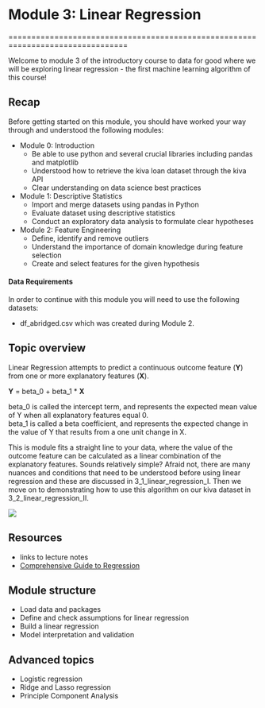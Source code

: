 # Module 3: Linear Regression
================================================================================

Welcome to module 3 of the introductory course to data for good where we will be exploring linear regression - the first machine learning algorithm of this course!
## Recap
Before getting started on this module, you should have worked your way through and understood the following modules:
- Module 0: Introduction
  - Be able to use python and several crucial libraries including pandas and matplotlib
  - Understood how to retrieve the kiva loan dataset through the kiva API
  - Clear understanding on data science best practices
- Module 1: Descriptive Statistics
  - Import and merge datasets using pandas in Python
  - Evaluate dataset using descriptive statistics
  - Conduct an exploratory data analysis to formulate clear hypotheses
- Module 2: Feature Engineering
  - Define, identify and remove outliers
  - Understand the importance of domain knowledge during feature selection
  - Create and select features for the given hypothesis

#### Data Requirements
In order to continue with this module you will need to use the following datasets:
- df_abridged.csv which was created during Module 2.

## Topic overview
Linear Regression attempts to predict a continuous outcome feature (**Y**) from one or more explanatory features (**X**).  


**Y** = beta_0 + beta_1 * **X**

beta_0 is called the intercept term, and represents the expected mean value of Y when all explanatory features equal 0.  
beta_1 is called a beta coefficient, and represents the expected change in the value of Y that results from a one unit change in X.

This is module fits a straight line to your data, where the value of the outcome feature can be calculated as a linear combination of the explanatory features. Sounds relatively simple? Afraid not, there are many nuances and conditions that need to be understood before using linear regression and these are discussed in 3_1_linear_regression_I. Then we move on to demonstrating how to use this algorithm on our kiva dataset in 3_2_linear_regression_II.

![]( https://imgs.xkcd.com/comics/linear_regression.png)


## Resources
- links to lecture notes
- [Comprehensive Guide to Regression](https://www.analyticsvidhya.com/blog/2015/08/comprehensive-guide-regression/)

## Module structure
- Load data and packages
- Define and check assumptions for linear regression
- Build a linear regression
- Model interpretation and validation

## Advanced topics
- Logistic regression
- Ridge and Lasso regression
- Principle Component Analysis
